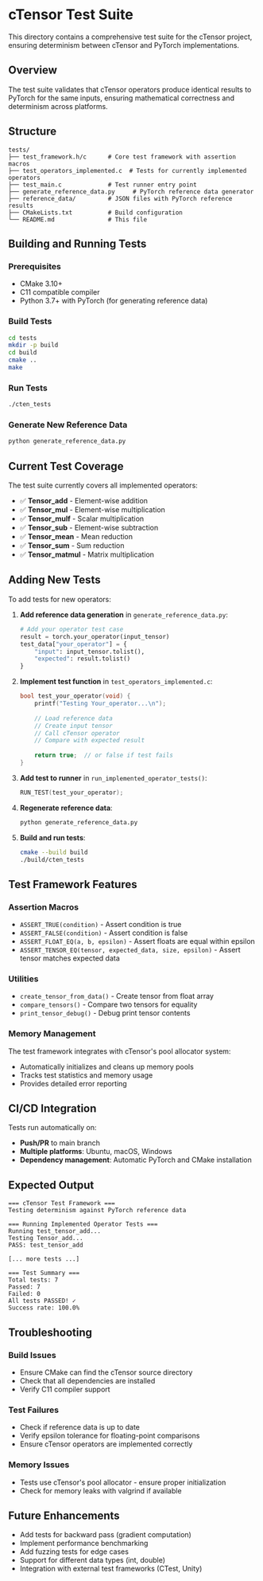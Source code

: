 # cTensor Test Suite

This directory contains a comprehensive test suite for the cTensor project, ensuring determinism between cTensor and PyTorch implementations.

## Overview

The test suite validates that cTensor operators produce identical results to PyTorch for the same inputs, ensuring mathematical correctness and determinism across platforms.

## Structure

```
tests/
├── test_framework.h/c      # Core test framework with assertion macros
├── test_operators_implemented.c  # Tests for currently implemented operators
├── test_main.c             # Test runner entry point
├── generate_reference_data.py     # PyTorch reference data generator
├── reference_data/         # JSON files with PyTorch reference results
├── CMakeLists.txt          # Build configuration
└── README.md               # This file
```

## Building and Running Tests

### Prerequisites
- CMake 3.10+
- C11 compatible compiler
- Python 3.7+ with PyTorch (for generating reference data)

### Build Tests
```bash
cd tests
mkdir -p build
cd build
cmake ..
make
```

### Run Tests
```bash
./cten_tests
```

### Generate New Reference Data
```bash
python generate_reference_data.py
```

## Current Test Coverage

The test suite currently covers all implemented operators:

- ✅ **Tensor_add** - Element-wise addition
- ✅ **Tensor_mul** - Element-wise multiplication  
- ✅ **Tensor_mulf** - Scalar multiplication
- ✅ **Tensor_sub** - Element-wise subtraction
- ✅ **Tensor_mean** - Mean reduction
- ✅ **Tensor_sum** - Sum reduction
- ✅ **Tensor_matmul** - Matrix multiplication

## Adding New Tests

To add tests for new operators:

1. **Add reference data generation** in `generate_reference_data.py`:
   ```python
   # Add your operator test case
   result = torch.your_operator(input_tensor)
   test_data["your_operator"] = {
       "input": input_tensor.tolist(),
       "expected": result.tolist()
   }
   ```

2. **Implement test function** in `test_operators_implemented.c`:
   ```c
   bool test_your_operator(void) {
       printf("Testing Your_operator...\n");
       
       // Load reference data
       // Create input tensor
       // Call cTensor operator
       // Compare with expected result
       
       return true;  // or false if test fails
   }
   ```

3. **Add test to runner** in `run_implemented_operator_tests()`:
   ```c
   RUN_TEST(test_your_operator);
   ```

4. **Regenerate reference data**:
   ```bash
   python generate_reference_data.py
   ```

5. **Build and run tests**:
   ```bash
   cmake --build build
   ./build/cten_tests
   ```

## Test Framework Features

### Assertion Macros
- `ASSERT_TRUE(condition)` - Assert condition is true
- `ASSERT_FALSE(condition)` - Assert condition is false  
- `ASSERT_FLOAT_EQ(a, b, epsilon)` - Assert floats are equal within epsilon
- `ASSERT_TENSOR_EQ(tensor, expected_data, size, epsilon)` - Assert tensor matches expected data

### Utilities
- `create_tensor_from_data()` - Create tensor from float array
- `compare_tensors()` - Compare two tensors for equality
- `print_tensor_debug()` - Debug print tensor contents

### Memory Management
The test framework integrates with cTensor's pool allocator system:
- Automatically initializes and cleans up memory pools
- Tracks test statistics and memory usage
- Provides detailed error reporting

## CI/CD Integration

Tests run automatically on:
- **Push/PR** to main branch
- **Multiple platforms**: Ubuntu, macOS, Windows
- **Dependency management**: Automatic PyTorch and CMake installation

## Expected Output

```
=== cTensor Test Framework ===
Testing determinism against PyTorch reference data

=== Running Implemented Operator Tests ===
Running test_tensor_add...
Testing Tensor_add...
PASS: test_tensor_add

[... more tests ...]

=== Test Summary ===
Total tests: 7
Passed: 7
Failed: 0
All tests PASSED! ✓
Success rate: 100.0%
```

## Troubleshooting

### Build Issues
- Ensure CMake can find the cTensor source directory
- Check that all dependencies are installed
- Verify C11 compiler support

### Test Failures
- Check if reference data is up to date
- Verify epsilon tolerance for floating-point comparisons
- Ensure cTensor operators are implemented correctly

### Memory Issues
- Tests use cTensor's pool allocator - ensure proper initialization
- Check for memory leaks with valgrind if available

## Future Enhancements

- Add tests for backward pass (gradient computation)
- Implement performance benchmarking
- Add fuzzing tests for edge cases
- Support for different data types (int, double)
- Integration with external test frameworks (CTest, Unity)